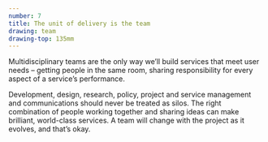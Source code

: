 ```yaml
---
number: 7
title: The unit of delivery is the team
drawing: team
drawing-top: 135mm
---
```


Multidisciplinary teams are the only way we’ll build services that meet user needs – getting people in the same room, sharing responsibility for every aspect of a service’s performance. 

Development, design, research, policy, project and service management and communications should never be treated as silos. The right combination of people working together and sharing ideas can make brilliant, world-class services. A team will change with the project as it evolves, and that’s okay.
